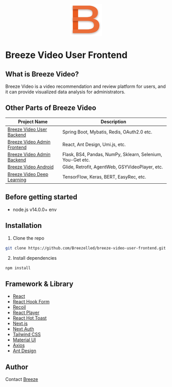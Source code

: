 <br/>
<div align="center">
 <img src="public/logo.svg" width = "100" height = "100" alt="" />
</div>

# Breeze Video User Frontend

## What is Breeze Video?
Breeze Video is a video recommendation and review platform for users,
and it can provide visualized data analysis for administrators.

## Other Parts of Breeze Video
| Project Name                                                                             | Description                                                 |
|------------------------------------------------------------------------------------------|-------------------------------------------------------------|
| [Breeze Video User Backend](https://github.com/Breezelled/breeze-video-user-backend)     | Spring Boot, Mybatis, Redis, OAuth2.0 etc.                  |
| [Breeze Video Admin Frontend](https://github.com/Breezelled/breeze-video-admin-frontend) | React, Ant Design, Umi.js, etc.                             |
| [Breeze Video Admin Backend](https://github.com/Breezelled/breeze-video-admin-backend)   | Flask, BS4, Pandas, NumPy, Sklearn, Selenium, You-Get etc. |
| [Breeze Video Android](https://github.com/Breezelled/breeze-video-android)               | Glide, Retrofit, AgentWeb, GSYVideoPlayer, etc.             |
| [Breeze Video Deep Learning](https://github.com/Breezelled/breeze-video-deep-learning)   | TensorFlow, Keras, BERT, EasyRec, etc.                      |

## Before getting started

- node.js v14.0.0+ env

## Installation

1. Clone the repo

```sh
git clone https://github.com/Breezelled/breeze-video-user-frontend.git
```

2. Install dependencies

```sh
npm install
```

## Framework & Library

- [React](https://github.com/facebook/react)
- [React Hook Form](https://github.com/react-hook-form/react-hook-form)
- [Recoil](https://github.com/facebookexperimental/Recoil)
- [React Player](https://github.com/cookpete/react-player)
- [React Hot Toast](https://github.com/timolins/react-hot-toast)
- [Next.js](https://github.com/vercel/next.js)
- [Next Auth](https://github.com/nextauthjs/next-auth)
- [Tailwind CSS](https://github.com/tailwindlabs/tailwindcss)
- [Material UI](https://github.com/mui/material-ui)
- [Axios](https://github.com/axios/axios)
- [Ant Design](https://github.com/ant-design/ant-design)

## Author

Contact [Breeze](mailto:br33z3Chen@gmail.com)
